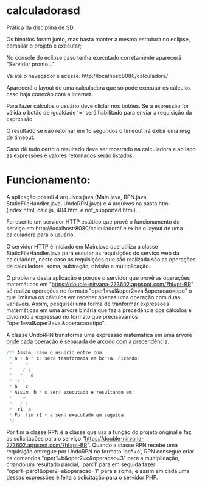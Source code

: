 # calculadorasd
Prática da disciplina de SD.

Os binários foram junto, mas basta manter a mesma estrutura no eclipse, compilar o projeto e executar;

No console do eclipse caso tenha executado corretamente aparecerá "Servidor pronto..."

Vá até o navegador e acesse: http://localhost:8080/calculadora/

Aparecerá o layout de uma calculadora que só pode executar os cálculos caso haja conexão com a internet.

Para fazer cálculos o usuário deve cliclar nos botões. Se a expressão for válida o botão de igualdade '=' será habilitado para enviar a requisição da expressão.

O resultado se não retornar em 16 segundos o timeout irá exibir uma msg de timeout.

Caso dê tudo certo o resultado deve ser mostrado na calculadora e ao lado as expressões e valores retornados serão listados.

# Funcionamento:
A aplicação possúi 4 arquivos java (Main.java, RPN.java, StaticFileHandler.java, UndoRPN.java) e 4 arquivos na pasta html (index.html, calc.js, 404.html e not_supported.html).

Foi escrito um servidor HTTP estático que provê o funcionamento do serviço em http://localhost:8080/calculadora/ e exibe o layout de uma calculadora para o usuário. 

O servidor HTTP é iniciado em Main.java que utiliza a classe StaticFileHandler.java para escutar as requisições do serviço web da calculadora, neste caso as requisições que são realizada são as operações da calculadora, soma, subtração, divisão e multiplicação.

O problema desta aplicação é porque o servidor que provê as operações matemáticas em "https://double-nirvana-273602.appspot.com/?hl=pt-BR" só realiza operações no formato "oper1=val&oper2=val&operacao=tipo" o que limitava os cálculos em receber apenas uma operação com duas variáveis. Assim, pesquisei uma forma de tranformar expressões matemáticas em uma árvore binária que faz a precedência dos cálculos e dividindo a expressão no formato que precisávamos "oper1=val&oper2=val&operacao=tipo".

A classe UndoRPN transforma uma expressão matemática em uma árvore onde cada operação é separada de arcodo com a precendência.
```java
/** Assim, caso o usuário entre com:
 * a + b * c; será tranformada em bc*+a. Ficando:
 *     +
 *    / \
 *   *   a
 *  / \
 * b   c
 * Assim, b * c será executado e resultando em:
 *    +
 *   / \
 *  r1  a
 * Por fim r1 + a será executado em seguida.
 */
 ```
 
Por fim a classe RPN é a classe que usa a função do projeto original e faz as solicitações para o serviço "https://double-nirvana-273602.appspot.com/?hl=pt-BR". Quando a classe RPN recebe uma requisição entregue por UndoRPN no formato 'bc*+a', RPN consegue criar os comandos "oper1=b&oper2=c&operacao=3" para a muitiplicação, criando um resultado parcial, 'parc1' para em seguida fazer "oper1=parc1&oper2=a&operacao=1" para a soma, e assim em cada uma dessas expressões é feita a solicitação para o servidor PHP.
